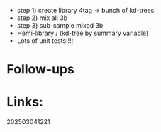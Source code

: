 - step 1) create library 4tag -> bunch of kd-trees
- step 2) mix all 3b  
- step 3) sub-sample mixed 3b
- Hemi-library / (kd-tree by summary variable)
- Lots of unit tests!!!!


# Follow-ups


# Links: 



202503041221
